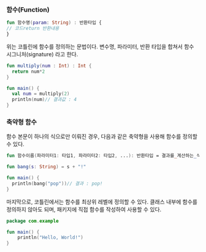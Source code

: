 ### 함수(Function)
```kotlin
fun 함수명(param: String) : 반환타입 {
// 코드return 반환내용
}
```
위는 코틀린에 함수를 정의하는 문법이다. 변수명, 파라미터, 반환 타입을 합쳐서 함수 시그니처(signature) 라고 한다.

```kotlin
fun multiply(num : Int) : Int {
  return num*2
}
```
```kotlin
fun main() {
  val num = multiply(2)
  println(num)// 결과값 : 4
}
```

### 축약형 함수
함수 본문이 하나의 식으로만 이뤄진 경우, 다음과 같은 축약형을 사용해 함수를 정의할 수 있다.
```kotlin
fun 함수이름(파라미터1: 타입1, 파라미터2: 타입2, ...): 반환타입 = 결과를_계산하는_식
```
```kotlin
fun bang(s: String) = s + "!"

fun main() {
  println(bang("pop"))// 결과 : pop!
}
```
마지막으로, 코틀린에서는 함수를 최상위 레벨에 정의할 수 있다. 클래스 내부에 함수를 정의하지 않아도 되며, 패키지에 직접 함수를 작성하여 사용할 수 있다.
```kotlin
package com.example

fun main() {
    println("Hello, World!")
}
```